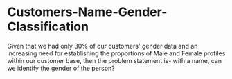 # Customers-Name-Gender-Classification
Given that we had only 30% of our customers' gender data and an increasing need for establishing the proportions of Male and Female profiles within our customer base, then the problem statement is- with a name, can we identify the gender of the person?
